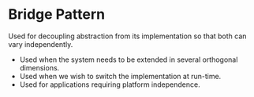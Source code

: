 # Bridge Pattern
Used for decoupling abstraction from its implementation so that both can vary independently.

- Used when the system needs to be extended in several orthogonal dimensions.
- Used when we wish to switch the implementation at run-time.
- Used for applications requiring platform independence.